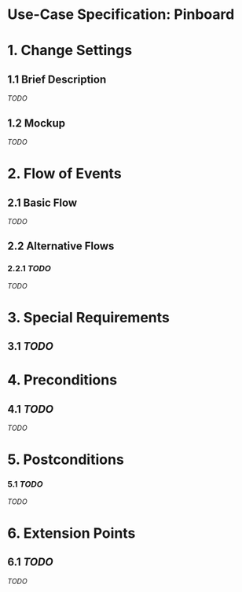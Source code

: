 # Use-Case Specification: Pinboard

# 1. Change Settings

## 1.1 Brief Description
*TODO*

## 1.2 Mockup
*TODO*

# 2. Flow of Events

## 2.1 Basic Flow
*TODO*

## 2.2 Alternative Flows

### 2.2.1 *TODO*
*TODO*

# 3. Special Requirements

## 3.1 *TODO*

# 4. Preconditions

## 4.1 *TODO*
*TODO*

# 5. Postconditions

### 5.1 *TODO*
*TODO*

# 6. Extension Points

## 6.1 *TODO*
*TODO*
